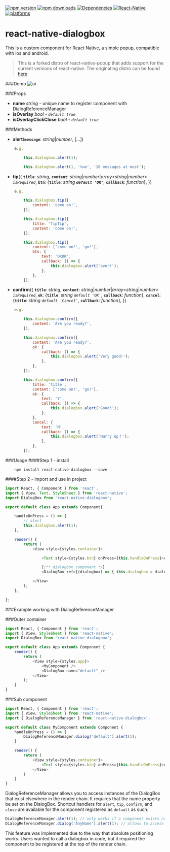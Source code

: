 [![npm version](https://img.shields.io/npm/v/react-native-dialogbox.svg?style=flat-square)](https://www.npmjs.com/package/react-native-dialogbox)
[![npm downloads](https://img.shields.io/npm/dm/react-native-dialogbox.svg?style=flat-square)](https://www.npmjs.com/package/react-native-dialogbox)
[![Dependencies](https://david-dm.org/victoriafrench/react-native-dialogbox.svg)](https://david-dm.org/victoriafrench/react-native-dialogbox)
[![React-Native](https://img.shields.io/badge/react--native-v0.32.0-green.svg)]()
[![platforms](https://img.shields.io/badge/platforms-ios%20%7C%20android-blue.svg)]()
# react-native-dialogbox

This is a custom component for React Native, a simple popup, compatible with ios and android.

>This is a forked distro of react-native-popup that adds support for the current versions of react-native. The originating distro can be found [here](https://github.com/beefe/react-native-popup)

###Demo
![ui](./ui.gif)

###Props
- <b>name</b> *string* - unique name to register component with DialogReferenceManager
- <b>isOverlay</b> *bool* - *`default true`*
- <b>isOverlayClickClose</b> *bool* - *`default true`*

###Methods
- <b>alert</b>(<b>`message`</b>: *string*|*number*, [...])
```javascript
	e.g.

		this.dialogbox.alert(1);

		this.dialogbox.alert(1, 'two', '10 messages at most');
```
- <b>tip</b>({ <b>`title`</b>: *string*, <b>`content`</b>: *string*|*number*|*array*<*string*|*number*> *`isRequired`*, <b>`btn`</b>: {<b>`title`</b>: *string* <b>*`default 'OK'`*</b>, <b>`callback`</b>: *function*}, })
```javascript
	e.g.

		this.dialogbox.tip({
			content: 'come on!',
		});

		this.dialogbox.tip({
			title: 'TipTip',
			content: 'come on!',
		});

		this.dialogbox.tip({
			content: ['come on!', 'go!'],
			btn: {
				text: 'OKOK',
				callback: () => {
					this.dialogbox.alert('over!');
				},
			},
		});
```
- <b>confirm</b>({ <b>`title`</b>: *string*, <b>`content`</b>: *string*|*number*|*array*<*string*|*number*> *`isRequired`*, <b>`ok`</b>: {<b>`title`</b>: *string* *`default 'OK'`*, <b>`callback`</b>: *function*}, <b>`cancel`</b>: {<b>`title`</b>: *string* *`default 'Cancel'`*, <b>`callback`</b>: *function*}, })
```javascript
	e.g.

		this.dialogbox.confirm({
			content: 'Are you ready?',
		});

		this.dialogbox.confirm({
			content: 'Are you ready?',
			ok: {
				callback: () => {
					this.dialogbox.alert('Very good!');
				},
			},
		});

		this.dialogbox.confirm({
			title: 'title',
			content: ['come on!', 'go!'],
			ok: {
				text: 'Y',
				callback: () => {
					this.dialogbox.alert('Good!');
				},
			},
			cancel: {
				text: 'N',
				callback: () => {
					this.dialogbox.alert('Hurry up！');
				},
			},
		});
```

###Usage
####Step 1 - install

```
	npm install react-native-dialogbox --save
```

####Step 2 - import and use in project

```javascript
import React, { Component } from 'react';
import { View, Text, StyleSheet } from 'react-native';
import DialogBox from 'react-native-dialogbox';

export default class App extends Component{

	handleOnPress = () => {
		// alert
		this.dialogbox.alert(1);
	},

	render() {
		return (
			<View style={styles.container}>

				<Text style={styles.btn} onPress={this.handleOnPress}>click me !</Text>

				{/** dialogbox component */}
				<DialogBox ref={(dialogbox) => { this.dialogbox = dialogbox }}/>

			</View>
		);
	},

};
```

###Example working with DialogReferenceManager

###Outer container
```javascript
import React, { Component } from 'react';
import { View, StyleSheet } from 'react-native';
import DialogBox from 'react-native-dialogbox';

export default class App extends Component {
	render() {
		return (
			<View style={styles.app}>
				<MyComponent />
				<DialogBox name="default" />
			</View>
		);
	}
}
```

###Sub component
```javascript
import React, { Component } from 'react';
import { View, StyleSheet } from 'react-native';
import { DialogReferenceManager } from 'react-native-dialogbox';

export default class MyComponent extends Component {
	handleOnPress = () => {
		DialogReferenceManager.dialog('default').alert(1);
	}

	render() {
		return (
			<View style={styles.container}>
				<Text style={styles.btn} onPress={this.handleOnPress}>click me !</Text>
			</View>
		)
	}
}
```

DialogReferenceManager allows you to access instances of the DialogBox that exist elsewhere in the render chain. It requires that the name property be set on the DialogBox. Shortcut handlers for `alert`, `tip`, `confirm`, and `close` are available for the component registered as `default` as such:

```javascript
DialogReferenceManager.alert(1); // only works if a component exists named 'default'
DialogReferenceManager.dialog('AnyName').alert(1); // allows to access any named dialogbox
```

This feature was implemented due to the way that absolute positioning works. Users wanted to call a dialogbox in code, but it required the component to be registered at the top of the render chain.
